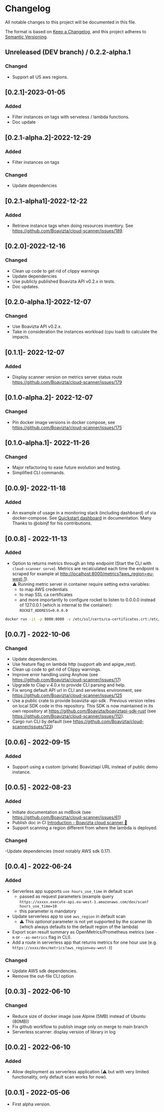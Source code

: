 # Changelog

All notable changes to this project will be documented in this file.

The format is based on [Keep a Changelog](https://keepachangelog.com/en/1.0.0/),
and this project adheres to [Semantic Versioning](https://semver.org/spec/v2.0.0.html).

## Unreleased (DEV branch) / 0.2.2-alpha.1

### Changed

- Support all US aws regions.

## [0.2.1]-2023-01-05

### Added

- Filter instances on tags with serveless / lambda functions.
- Doc update

## [0.2.1-alpha.2]-2022-12-29

### Added

- Filter instances on tags

### Changed

- Update dependencies

## [0.2.1-alpha1]-2022-12-22

### Added

- Retrieve instance tags when doing resources inventory. See https://github.com/Boavizta/cloud-scanner/issues/189.

## [0.2.0]-2022-12-16

### Changed

- Clean up code to get rid of clippy warnings
- Update dependencies
- Use publicly published Boavizta API v0.2.x in tests.
- Doc updates.

## [0.2.0-alpha.1]-2022-12-07

### Changed

- Use Boavizta API v0.2.x.
- Take in consideration the instances workload (cpu load) to calculate the impacts.

## [0.1.1]- 2022-12-07

### Added

- Display scanner version on metrics server status route https://github.com/Boavizta/cloud-scanner/issues/179

## [0.1.0-alpha.2]- 2022-12-07

### Changed

- Pin docker image versions in docker compose, see https://github.com/Boavizta/cloud-scanner/issues/175

## [0.1.0-alpha.1]- 2022-11-26

### Changed

- Major refactoring to ease future evolution and testing.
- Simplified CLI commands.

## [0.0.9]- 2022-11-18

### Added

- An example of usage in a monitoring stack (including dashboard) of via docker-compose. See [Quickstart dashboard](https://boavizta.github.io/cloud-scanner/tutorials/quickstart-dashoard-docke.html) in documentation. Many Thanks to @obinjf for his contributions.

## [0.0.8] - 2022-11-13

### Added

- Option to returns metrics through an http endpoint (Start the CLI with `cloud-scanner serve`). Metrics are recalculated each time the endpoint is scraped for example at <http://localhost:8000/metrics?aws_region=eu-west-1>).  
⚠ Running metric server in container require setting  extra variables:
  - to map AWS credentials 
  - to map SSL ca certificates 
  - and more importantly to configure rocket to listen to 0.0.0.0 instead of 127.0.0.1 (which is internal to the container): `ROCKET_ADDRESS=0.0.0.0`
``` sh
docker run -it -p 8000:8000 -v /etc/ssl/certs/ca-certificates.crt:/etc/ssl/certs/ca-certificates.crt -v $HOME/.aws/credentials:/root/.aws/credentials:ro -e ROCKET_ADDRESS=0.0.0.0 -e ROCKET_PORT=8000 -e AWS_PROFILE=$AWS_PROFILE ghcr.io/boavizta/cloud-scanner-cli:latest serve
```

## [0.0.7] - 2022-10-06

### Changed

- Update dependencies.
- Use feature flag on lambda http (support alb and apigw_rest).
- Clean up code to get rid of Clippy warnings.
- Improve error handling using Anyhow (see <https://github.com/Boavizta/cloud-scanner/issues/17>)
- Upgrade to Clap v 4.0.x to provide CLI parsing and help.
- Fix wrong default API url in CLI and serverless environment, see <https://github.com/Boavizta/cloud-scanner/issues/125>
- Use a public crate to provide boavizta-api-sdk . Previous version relies on local SDK code in this repository. This SDK is now maintained in its own repository at <https://github.com/Boavizta/boaviztapi-sdk-rust> (see <https://github.com/Boavizta/cloud-scanner/issues/112>).
- Cargo run CLI by default (see <https://github.com/Boavizta/cloud-scanner/issues/123>)

## [0.0.6] - 2022-09-15

### Added

- Support using a custom (private) Boaviztapi URL instead of public demo instance.
  
## [0.0.5] - 2022-08-23

### Added

- Initiate documentation as mdBook (see <https://github.com/Boavizta/cloud-scanner/issues/61>)
- Publish doc in CI [Introduction - Boavizta cloud scanner 📡](https://boavizta.github.io/cloud-scanner/)
- Support scanning a region different from where the lambda is deployed.

### Changed

-Update dependencies (most notably AWS sdk 0.17).

## [0.0.4] - 2022-06-24

### Added

- Serverless app supports `use hours_use_time` in default scan
  - passed as request parameters (example query `https://xxxxx.execute-api.eu-west-1.amazonaws.com/dev/scan?hours_use_time=10`
  - this parameter is mandatory
- Update serverless app to use `aws_region` in default scan
  - ⚠ This _optional_ parameter is not yet supported by the scanner lib (which always defaults to the default region of the lambda)
- Export scan result summary as OpenMetrics/Prometheus metrics (see `-m` or `--as-metrics` flag in CLI).
- Add a route in serverless app that returns metrics for one hour use (e.g. `https://xxxx/dev/metrics?aws_region=eu-west-3`)

### Changed

- Update AWS sdk dependencies.
- Remove the out-file CLI option

## [0.0.3] - 2022-06-10

### Changed

- Reduce size of docker image (use Alpine (5MB) instead of Ubuntu (80MB))
- Fix github workflow to publish image only on merge to main branch
- Serverless scanner: display version of library in log

## [0.0.2] - 2022-06-10

### Added

- Allow deployment as serverless application (⚠ but with very limited functionality, only default scan works for now).

## [0.0.1] - 2022-05-06

- First alpha version.
